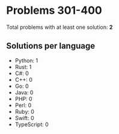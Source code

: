 # Problems 301-400

Total problems with at least one solution: **2**

## Solutions per language

- Python: 1
- Rust: 1
- C#: 0
- C++: 0
- Go: 0
- Java: 0
- PHP: 0
- Perl: 0
- Ruby: 0
- Swift: 0
- TypeScript: 0

